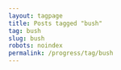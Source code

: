 ```yaml
---
layout: tagpage
title: Posts tagged "bush"
tag: bush
slug: bush
robots: noindex
permalink: /progress/tag/bush
---
```

